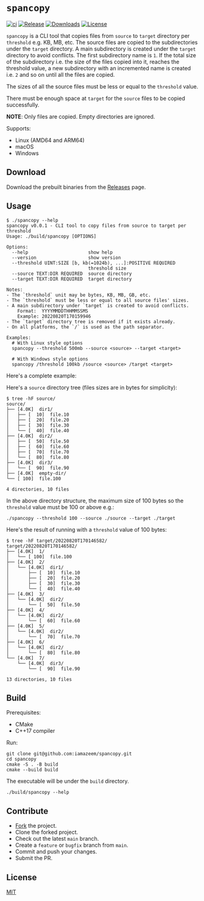 # `spancopy`

[![ci](https://github.com/iamazeem/spancopy/actions/workflows/ci.yml/badge.svg?branch=main)](https://github.com/iamazeem/spancopy/actions/workflows/ci.yml)
[![Release](https://img.shields.io/github/v/release/iamazeem/spancopy?logo=github&style=flat-square)](https://github.com/iamazeem/spancopy/releases)
[![Downloads](https://img.shields.io/github/downloads/iamazeem/spancopy/total?logo=github&style=flat-square)](https://github.com/iamazeem/spancopy/releases)
[![License](https://img.shields.io/badge/license-MIT-blue.svg?style=flat-square)](https://github.com/iamazeem/spancopy/blob/master/LICENSE)

`spancopy` is a CLI tool that copies files from `source` to `target` directory
per `threshold` e.g. KB, MB, etc. The source files are copied to the
subdirectories under the `target` directory. A main subdirectory is created
under the `target` directory to avoid conflicts. The first subdirectory name is
`1`. If the total size of the subdirectory i.e. the size of the files copied
into it, reaches the threshold value, a new subdirectory with an incremented
name is created i.e. `2` and so on until all the files are copied.

The sizes of all the source files must be less or equal to the `threshold`
value.

There must be enough space at `target` for the `source` files to be copied
successfully.

**NOTE**: Only files are copied. Empty directories are ignored.

Supports:

- Linux (AMD64 and ARM64)
- macOS
- Windows

## Download

Download the prebuilt binaries from the
[Releases](https://github.com/iamazeem/spancopy/releases) page.

## Usage

```text
$ ./spancopy --help
spancopy v0.0.1 - CLI tool to copy files from source to target per threshold
Usage: ./build/spancopy [OPTIONS]

Options:
  --help                      show help
  --version                   show version
  --threshold UINT:SIZE [b, kb(=1024b), ...]:POSITIVE REQUIRED
                              threshold size
  --source TEXT:DIR REQUIRED  source directory
  --target TEXT:DIR REQUIRED  target directory

Notes:
- The `threshold` unit may be bytes, KB, MB, GB, etc.
- The `threshold` must be less or equal to all source files' sizes.
- A main subdirectory under `target` is created to avoid conflicts.
    Format:  YYYYMMDDTHHMMSSMS
    Example: 20220820T170159946
- The `target` directory tree is removed if it exists already.
- On all platforms, the `/` is used as the path separator.

Examples:
  # With Linux style options
  spancopy --threshold 500mb --source <source> --target <target>

  # With Windows style options
  spancopy /threshold 100kb /source <source> /target <target>
```

Here's a complete example:

Here's a `source` directory tree (files sizes are in bytes for simplicity):

```shell
$ tree -hF source/
source/
├── [4.0K]  dir1/
│   ├── [  10]  file.10
│   ├── [  20]  file.20
│   ├── [  30]  file.30
│   └── [  40]  file.40
├── [4.0K]  dir2/
│   ├── [  50]  file.50
│   ├── [  60]  file.60
│   ├── [  70]  file.70
│   └── [  80]  file.80
├── [4.0K]  dir3/
│   └── [  90]  file.90
├── [4.0K]  empty-dir/
└── [ 100]  file.100

4 directories, 10 files
```

In the above directory structure, the maximum size of 100 bytes so the
`threshold` value must be 100 or above e.g.:

```shell
./spancopy --threshold 100 --source ./source --target ./target
```

Here's the result of running with a `threshold` value of 100 bytes:

```shell
$ tree -hF target/20220820T170146582/
target/20220820T170146582/
├── [4.0K]  1/
│   └── [ 100]  file.100
├── [4.0K]  2/
│   └── [4.0K]  dir1/
│       ├── [  10]  file.10
│       ├── [  20]  file.20
│       ├── [  30]  file.30
│       └── [  40]  file.40
├── [4.0K]  3/
│   └── [4.0K]  dir2/
│       └── [  50]  file.50
├── [4.0K]  4/
│   └── [4.0K]  dir2/
│       └── [  60]  file.60
├── [4.0K]  5/
│   └── [4.0K]  dir2/
│       └── [  70]  file.70
├── [4.0K]  6/
│   └── [4.0K]  dir2/
│       └── [  80]  file.80
└── [4.0K]  7/
    └── [4.0K]  dir3/
        └── [  90]  file.90

13 directories, 10 files
```

## Build

Prerequisites:

- CMake
- C++17 compiler

Run:

```shell
git clone git@github.com:iamazeem/spancopy.git
cd spancopy
cmake -S . -B build
cmake --build build
```

The executable will be under the `build` directory.

```shell
./build/spancopy --help
```

## Contribute

- [Fork](https://github.com/iamazeem/spancopy/fork) the project.
- Clone the forked project.
- Check out the latest `main` branch.
- Create a `feature` or `bugfix` branch from `main`.
- Commit and push your changes.
- Submit the PR.

## License

[MIT](./LICENSE)
